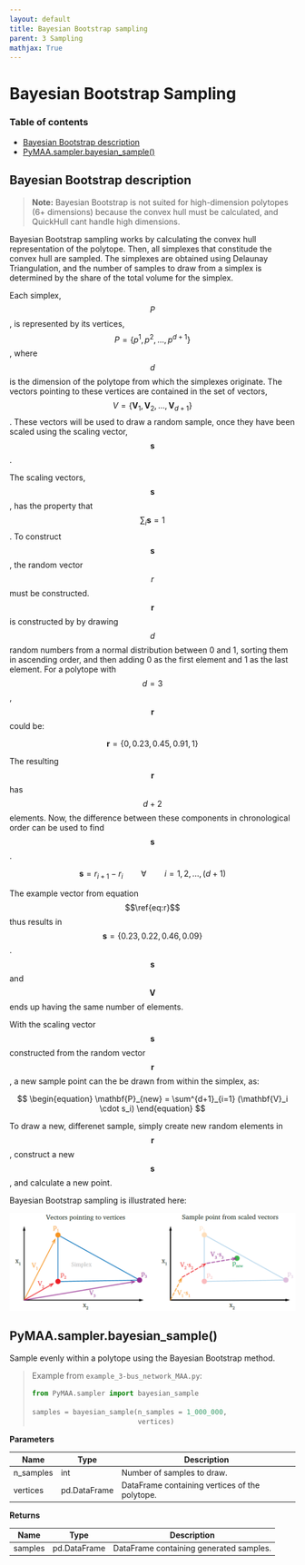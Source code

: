 ```yaml
---
layout: default
title: Bayesian Bootstrap sampling
parent: 3 Sampling
mathjax: True
---
```


# Bayesian Bootstrap Sampling

### Table of contents

- [Bayesian Bootstrap description](#bayesian-bootstrap-description)
- [PyMAA.sampler.bayesian_sample()](#pymaasamplerbayesian_sample)

## Bayesian Bootstrap description

> **Note:** Bayesian Bootstrap is not suited for high-dimension polytopes (6+ dimensions) because the convex hull must be calculated, and QuickHull cant handle high dimensions.

Bayesian Bootstrap sampling works by calculating the convex hull representation of the polytope. Then, all simplexes that constitude the convex hull are sampled. The simplexes are obtained using Delaunay Triangulation, and the number of samples to draw from a simplex is determined by the share of the total volume for the simplex. 

Each simplex, $$P$$, is represented by its vertices, $$P = \{p^1, p^2, ..., p^{d+1}\}$$, where $$d$$ is the dimension of the polytope from which the simplexes originate.  The vectors pointing to these vertices are contained in the set of vectors, $$V = \{\mathbf{V}_1, \mathbf{V}_2, ..., \mathbf{V}_{d+1} \}$$. These vectors will be used to draw a random sample, once they have been scaled using the scaling vector, $$\mathbf{s}$$. 

The scaling vectors, $$\mathbf{s}$$, has the property that $$\sum_i \mathbf{s} = 1$$. To construct $$\mathbf{s}$$, the random vector $$r$$ must be constructed. $$\mathbf{r}$$ is constructed by by drawing $$d$$ random numbers from a normal distribution between 0 and 1, sorting them in ascending order, and then adding 0 as the first element and 1 as the last element. For a polytope with $$d = 3$$, $$\mathbf{r}$$ could be:

$$
\begin{equation}
\label{eq:r}
\mathbf{r} = \{0, 0.23, 0.45, 0.91, 1\}
\end{equation}
$$

The resulting $$\mathbf{r}$$ has $$d + 2$$ elements. Now, the difference between these components in chronological order can be used to find $$\mathbf{s}$$.

$$
\begin{equation}
\mathbf{s} = {r_{i+1} - r_i} \qquad \forall \qquad i = 1, 2, ..., (d+1)
\end{equation}
$$

The example vector from equation $$\ref{eq:r}$$ thus results in $$\mathbf{s} = \{0.23, 0.22, 0.46, 0.09\}$$. $$\mathbf{s}$$ and $$\mathbf{V}$$ ends up having the same number of elements.

With the scaling vector $$\mathbf{s}$$ constructed from the random vector $$\mathbf{r}$$, a new sample point can the be drawn from within the simplex, as:

$$
\begin{equation}
\mathbf{P}_{new} = \sum^{d+1}_{i=1} (\mathbf{V}_i \cdot s_i)
\end{equation}
$$

To draw a new, differenet sample, simply create new random elements in $$\mathbf{r}$$, construct a new $$\mathbf{s}$$, and calculate a new point.

Bayesian Bootstrap sampling is illustrated here:

![](bayesian_example.png)

## PyMAA.sampler.bayesian_sample()

Sample evenly within a polytope using the Bayesian Bootstrap method.

> Example from `example_3-bus_network_MAA.py`: 
> 
> ```python
> from PyMAA.sampler import bayesian_sample
> 
> samples = bayesian_sample(n_samples = 1_000_000,
>                           vertices) 
> ```

**Parameters**

| Name      | Type         | Description                                    |
| --------- | ------------ | ---------------------------------------------- |
| n_samples | int          | Number of samples to draw.                     |
| vertices  | pd.DataFrame | DataFrame containing vertices of the polytope. |

**Returns**

| Name    | Type         | Description                             |
| ------- | ------------ | --------------------------------------- |
| samples | pd.DataFrame | DataFrame containing generated samples. |
